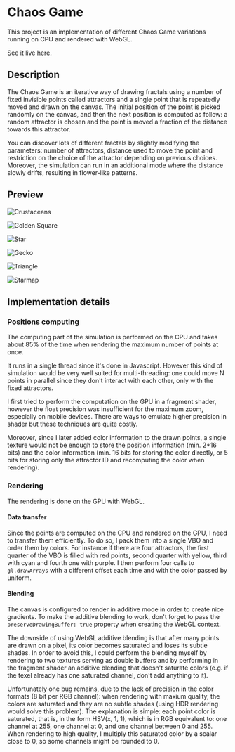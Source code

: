 # Chaos Game
This project is an implementation of different Chaos Game variations running on CPU and rendered with WebGL.

See it live [here](https://piellardj.github.io/chaos-game-webgl/?page%3Acanvas%3Afullscreen=true&page%3Acanvas%3Asidepane=true).

## Description

The Chaos Game is an iterative way of drawing fractals using a number of fixed invisible points called attractors and a single point that is repeatedly moved and drawn on the canvas. The initial position of the point is picked randomly on the canvas, and then the next position is computed as follow: a random attractor is chosen and the point is moved a fraction of the distance towards this attractor.

You can discover lots of different fractals by slightly modifying the parameters: number of attractors, distance used to move the point and restriction on the choice of the attractor depending on previous choices. Moreover, the simulation can run in an additional mode where the distance slowly drifts, resulting in flower-like patterns.

## Preview
![Crustaceans](src/resources/README/crustacean.png)

![Golden Square](src/resources/README/golden-square.png)

![Star](src/resources/README/star.png)

![Gecko](src/resources/README/gecko.png)

![Triangle](src/resources/README/triangle.png)

![Starmap](src/resources/README/starmap.png)

## Implementation details

### Positions computing
The computing part of the simulation is performed on the CPU and takes about 85% of the time when rendering the maximum number of points at once.

It runs in a single thread since it's done in Javascript. However this kind of simulation would be very well suited for multi-threading: one could move N points in parallel since they don't interact with each other, only with the fixed attractors.

I first tried to perform the computation on the GPU in a fragment shader, however the float precision was insufficient for the maximum zoom, especially on mobile devices. There are ways to emulate higher precision in shader but these techniques are quite costly.

Moreover, since I later added color information to the drawn points, a single texture would not be enough to store the position information (min. 2*16 bits) and the color information (min. 16 bits for storing the color directly, or 5 bits for storing only the attractor ID and recomputing the color when rendering).

### Rendering
The rendering is done on the GPU with WebGL.

#### Data transfer
Since the points are computed on the CPU and rendered on the GPU, I need to transfer them efficiently. To do so, I pack them into a single VBO and order them by colors. For instance if there are four attractors, the first quarter of the VBO is filled  with red points, second quarter with yellow, third with cyan and fourth one with purple. I then perform four calls to `gl.drawArrays` with a different offset each time and with the color passed by uniform.

#### Blending
The canvas is configured to render in additive mode in order to create nice gradients. To make the additive blending to work, don't forget to pass the `preserveDrawingBuffer: true` property when creating the WebGL context.

The downside of using WebGL additive blending is that after many points are drawn on a pixel, its color becomes saturated and loses its subtle shades. In order to avoid this, I could perform the blending myself by rendering to two textures serving as double buffers and by  performing in the fragment shader an additive blending that doesn't saturate colors (e.g. if the texel already has one saturated channel, don't add anything to it).

Unfortunately one bug remains, due to the lack of precision in the color formats (8 bit per RGB channel): when rendering with maxium quality, the colors are saturated and they are no subtle shades (using HDR rendering would solve this problem). The explanation is simple: each point color is saturated, that is, in the form HSV(x, 1, 1), which is in RGB equivalent to: one channel at 255, one channel at 0, and one channel between 0 and 255. When rendering to high quality, I multiply this saturated color by a scalar close to 0, so some channels might be rounded to 0.